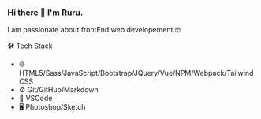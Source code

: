 ### Hi there 👋 I'm Ruru.
I am passionate about frontEnd web developement.🤓

🛠  Tech Stack
- 🌐  HTML5/Sass/JavaScript/Bootstrap/JQuery/Vue/NPM/Webpack/Tailwind CSS 
- ⚙️  Git/GitHub/Markdown
- 🔧  VSCode
- 🖥  Photoshop/Sketch

